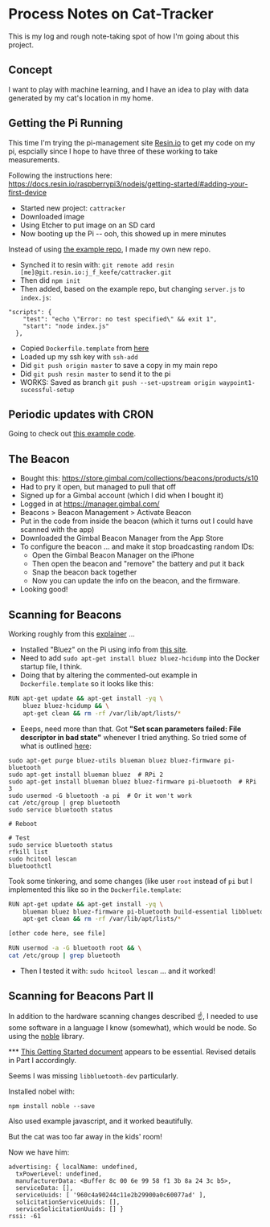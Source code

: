 # Process Notes on Cat-Tracker

This is my log and rough note-taking spot of how I'm going about this project.

## Concept

I want to play with machine learning, and I have an idea to play with data generated by my cat's location in my home.

## Getting the Pi Running

This time I'm trying the pi-management site [Resin.io](http://resin.io) to get my code on my pi, espcially since I hope to have three of these working to take measurements.

Following the instructions here: https://docs.resin.io/raspberrypi3/nodejs/getting-started/#adding-your-first-device

- Started new project: `cattracker`
- Downloaded image
- Using Etcher to put image on an SD card
- Now booting up the Pi -- ooh, this showed up in mere minutes


Instead of using [the example repo](https://github.com/resin-io-projects/simple-server-node), I made my own new repo.

- Synched it to resin with: `git remote add resin [me]@git.resin.io:j_f_keefe/cattracker.git`
- Then did `npm init`
- Then added, based on the example repo, but changing `server.js` to `index.js`: 
```
"scripts": {
    "test": "echo \"Error: no test specified\" && exit 1",
    "start": "node index.js"
  },
```
- Copied `Dockerfile.template` from [here](https://github.com/resin-io-projects/simple-server-node/blob/master/Dockerfile.template)
- Loaded up my ssh key with `ssh-add`
- Did `git push origin master` to save a copy in my main repo
- Did `git push resin master` to send it to the pi
- WORKS: Saved as branch `git push --set-upstream origin waypoint1-sucessful-setup`

## Periodic updates with CRON

Going to check out [this example code](https://github.com/resin-io-playground/cron-example/blob/master/Dockerfile.template).

## The Beacon

- Bought this: https://store.gimbal.com/collections/beacons/products/s10
- Had to pry it open, but managed to pull that off
- Signed up for a Gimbal account (which I did when I bought it)
- Logged in at https://manager.gimbal.com/
- Beacons > Beacon Management > Activate Beacon
- Put in the code from inside the beacon (which it turns out I could have scanned with the app)
- Downloaded the Gimbal Beacon Manager from the App Store
- To configure the beacon ... and make it stop broadcasting random IDs:
    - Open the Gimbal Beacon Manager on the iPhone
    - Then open the beacon and "remove" the battery and put it back
    - Snap the beacon back together
    - Now you can update the info on the beacon, and the firmware.
- Looking good!

## Scanning for Beacons

Working roughly from this [explainer](https://blog.truthlabs.com/beacon-tracking-with-node-js-and-raspberry-pi-794afa880318) ...

- Installed "Bluez" on the Pi using info from [this site](https://www.thepolyglotdeveloper.com/2016/09/scan-bluetooth-enabled-ibeacons-via-raspberry-pi-iot-device/).
- Need to add `sudo apt-get install bluez bluez-hcidump` into the Docker startup file, I think.
- Doing that by altering the commented-out example in `Dockerfile.template` so it looks like this:
```bash
RUN apt-get update && apt-get install -yq \
    bluez bluez-hcidump && \
    apt-get clean && rm -rf /var/lib/apt/lists/*
```
- Eeeps, need more than that. Got **"Set scan parameters failed: File descriptor in bad state"** whenever I tried anything. So tried some of what is outlined [here](https://www.raspberrypi.org/forums/viewtopic.php?f=63&t=141850):

```shell
sudo apt-get purge bluez-utils blueman bluez bluez-firmware pi-bluetooth
sudo apt-get install blueman bluez  # RPi 2
sudo apt-get install blueman bluez bluez-firmware pi-bluetooth  # RPi 3
sudo usermod -G bluetooth -a pi  # Or it won't work
cat /etc/group | grep bluetooth
sudo service bluetooth status

# Reboot

# Test
sudo service bluetooth status
rfkill list
sudo hcitool lescan
bluetoothctl
```

Took some tinkering, and some changes (like user `root` instead of `pi` but I implemented this like so in the `Dockerfile.template`:

```bash
RUN apt-get update && apt-get install -yq \
    blueman bluez bluez-firmware pi-bluetooth build-essential libbluetooth-dev libudev-dev && \
    apt-get clean && rm -rf /var/lib/apt/lists/*

[other code here, see file]

RUN usermod -a -G bluetooth root && \
cat /etc/group | grep bluetooth
```

- Then I tested it with: `sudo hcitool lescan` ... and it worked!

## Scanning for Beacons Part II

In addition to the hardware scanning changes described ☝️, I needed to use some software in a language I know (somewhat), which would be node. So using the [noble](https://github.com/sandeepmistry/noble) library.

*** [This Getting Started document](https://github.com/sandeepmistry/noble/wiki/Getting-started) appears to be essential. Revised details in Part I accordingly.

Seems I was missing `libbluetooth-dev` particularly.

Installed nobel with:
```
npm install noble --save
```
Also used example javascript, and it worked beautifully.

But the cat was too far away in the kids' room!

Now we have him:
```
advertising: { localName: undefined,
  txPowerLevel: undefined,
  manufacturerData: <Buffer 8c 00 6e 99 58 f1 3b 8a 24 3c b5>,
  serviceData: [],
  serviceUuids: [ '960c4a90244c11e2b29900a0c60077ad' ],
  solicitationServiceUuids: [],
  serviceSolicitationUuids: [] }
rssi: -61
```



